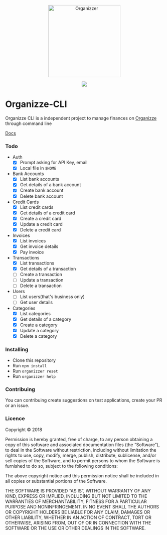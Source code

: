 <p align="center">
  <img src="https://lh3.googleusercontent.com/-mRGVcZwFNWU63y0ScjwXP3wnSXsgOWBaU7YA5pEnWaKcXehdJtOwZiwAZ8VtrVq4A6V" alt="Organizzer" width="230" />
</p>

<p align="center">
  <img src="https://travis-ci.org/reginaldojunior/organizzer-cli.svg?branch=master">
</p>

# Organizze-CLI

Organizze CLI is a independent project to manage finances on [Organizze](https://organizze.com.br) through command line

[Docs](https://github.com/organizze/api-doc)

### Todo

- Auth
  - [x] Prompt asking for API Key, email
  - [x] Local file in `$HOME`
- Bank Accounts
  - [x] List bank accounts
  - [x] Get details of a bank account
  - [x] Create bank account
  - [x] Delete bank account
- Credit Cards
  - [x] List credit cards
  - [x] Get details of a credit card
  - [x] Create a credit card
  - [x] Update a credit card
  - [x] Delete a credit card
- Invoices
  - [x] List invoices
  - [x] Get invoice details
  - [x] Pay invoice
- Transactions
  - [x] List transactions
  - [x] Get details of a transaction
  - [ ] Create a transaction
  - [ ] Update a transaction
  - [ ] Delete a transaction
- Users
  - [ ] List users(that's business only)
  - [ ] Get user details
- Categories
  - [x] List categories
  - [x] Get details of a category
  - [x] Create a category
  - [x] Update a category
  - [x] Delete a category

### Installing

 - Clone this repository
 - Run `npm install`
 - Run `organizzer reset`
 - Run `organizzer help`
 
### Contribuing

You can contribuing create suggestions on test applications, create your PR or an issue.

### Licence

Copyright © 2018

Permission is hereby granted, free of charge, to any person obtaining a copy of this software and associated documentation files (the “Software”), to deal in the Software without restriction, including without limitation the rights to use, copy, modify, merge, publish, distribute, sublicense, and/or sell copies of the Software, and to permit persons to whom the Software is furnished to do so, subject to the following conditions:

The above copyright notice and this permission notice shall be included in all copies or substantial portions of the Software.

THE SOFTWARE IS PROVIDED “AS IS”, WITHOUT WARRANTY OF ANY KIND, EXPRESS OR IMPLIED, INCLUDING BUT NOT LIMITED TO THE WARRANTIES OF MERCHANTABILITY, FITNESS FOR A PARTICULAR PURPOSE AND NONINFRINGEMENT. IN NO EVENT SHALL THE AUTHORS OR COPYRIGHT HOLDERS BE LIABLE FOR ANY CLAIM, DAMAGES OR OTHER LIABILITY, WHETHER IN AN ACTION OF CONTRACT, TORT OR OTHERWISE, ARISING FROM, OUT OF OR IN CONNECTION WITH THE SOFTWARE OR THE USE OR OTHER DEALINGS IN THE SOFTWARE.
